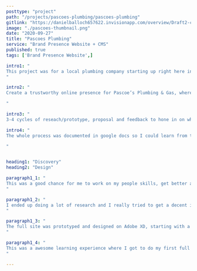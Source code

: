 ```yaml
---
posttype: "project"
path: "/projects/pascoes-plumbing/pascoes-plumbing"
gitlink: "https://danielballoch657622.invisionapp.com/overview/Draft2-ck7lh5bxn0aj20144830d8hcv/screens?v=4VWNwsQtp2AW7Z%2BoQcG3Vw%3D%3D&linkshare=urlcopied"
image: "./pascoes-thumbnail.png"
date: "2020-09-27"
title: "Pascoes Plumbing"
service: "Brand Presence Website + CMS"
published: true
tags: ['Brand Presence Website',]

intro1: "
This project was for a local plumbing company starting up right here in Hamilton. Unfortunatly the owner has decided to shut down shop with issues arriving around covid, however I went ahead and completed the website for my own learning. The full site is live at https://pascoes.danielballoch.com/ and complete with CMS Integration, meaning site content such as contact information or any other site copy can be easily updated without a developer or any stress.
"

intro2: "
Create a trustworthy online presence for Pascoe’s Plumbing & Gas, where prospective clients can view a short video introduction, see services available, view past work, get an idea of the company, see contact details or request a quote.

"

intro3: "
3-4 cycles of reseach/prototype, proposal and feedback to hone in on what Pascoes Plumbing is about, site requirments, brand details and a fitting design we were both happy with." 

intro4: "
The whole process was documented in google docs so I could learn from the experience and easily gather feedback, we ended with pages: Home, About, Services, Contact/Quote and Features: contact details, quote form, work coverage area etc. Designs were proposed and iterated along the way through docs and inVision.

"


heading1: "Discovery"
heading2: "Design"

paragraph1_1: "
This was a good chance for me to work on my people skills, get better at figuring out what a client needs, what they want and how I can present, gather feedback and create win-win relationships. 
"

paragraph1_2: "
I ended up doing a lot of research and I really tried to get a decent idea of the business so I could make suggestions and have minimal thinking and alterations on the part of my client since I know he's a busy man, although there's still lot's of improvements to make for next time.
"

paragraph1_3: "
The full site was prototyped and designed on Adobe XD, starting with a simple aim, site story, features and hierarchy, to simple boxes/text and all the way to a fully specified design with fonts, colors, images, layout etc all defined - if the project is picked back up all that's left to do is code the site and agree on animations.
"

paragraph1_4: "
This was a awesome learning experience where I got to do my first full project with a client. In total it took me 44 working hours, which isn't bad at all although that was spread over some time. I learnt a lot about prototyping, design, working with a client etc and definitely enjoyed the experience. If you would have any questions, feedback, critique or would like to work with me I'd love to hear from you though the info below! 
"

---
```





